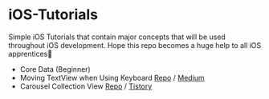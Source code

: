 # iOS-Tutorials
Simple iOS Tutorials that contain major concepts that will be used throughout iOS development. Hope this repo becomes a huge help to all iOS apprentices🥰

* Core Data (Beginner)
* Moving TextView when Using Keyboard [Repo](https://github.com/Sueaty/iOS-Tutorials/tree/main/MovingTextView) / [Medium](https://sueaty.medium.com/moving-text-view-when-using-keyboard-d8e7a7b27dec)
* Carousel Collection View [Repo](https://github.com/Sueaty/iOS-Tutorials/tree/main/CarouselCollectionView) / [Tistory](https://sueaty.tistory.com/144)
